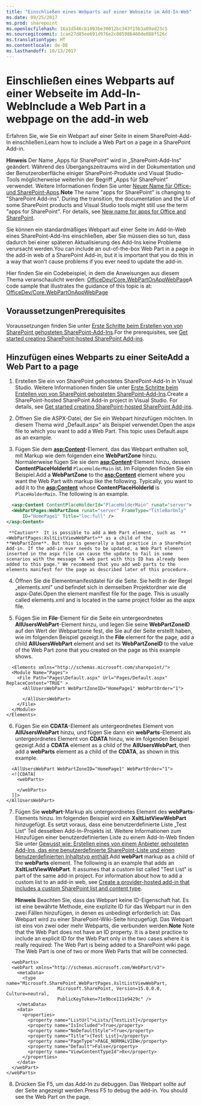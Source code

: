 ```yaml
---
title: "Einschließen eines Webparts auf einer Webseite im Add-In-Web"
ms.date: 09/25/2017
ms.prod: sharepoint
ms.openlocfilehash: 16a1d546cb1093be30012bc343f15b3a09ad23c5
ms.sourcegitcommit: 1cae27d85ee691d976e2c085986466de088f526c
ms.translationtype: HT
ms.contentlocale: de-DE
ms.lasthandoff: 10/13/2017
---
```

# <a name="include-a-web-part-in-a-webpage-on-the-add-in-web"></a><span data-ttu-id="f9d47-102">Einschließen eines Webparts auf einer Webseite im Add-In-Web</span><span class="sxs-lookup"><span data-stu-id="f9d47-102">Include a Web Part in a webpage on the add-in web</span></span>
<span data-ttu-id="f9d47-103">Erfahren Sie, wie Sie ein Webpart auf einer Seite in einem SharePoint-Add-In einschließen.</span><span class="sxs-lookup"><span data-stu-id="f9d47-103">Learn how to include a Web Part on a page in a SharePoint Add-in.</span></span>
 

 <span data-ttu-id="f9d47-p101">**Hinweis** Der Name „Apps für SharePoint“ wird in „SharePoint-Add-Ins“ geändert. Während des Übergangszeitraums wird in der Dokumentation und der Benutzeroberfläche einiger SharePoint-Produkte und Visual Studio-Tools möglicherweise weiterhin der Begriff „Apps für SharePoint“ verwendet. Weitere Informationen finden Sie unter [Neuer Name für Office- und SharePoint-Apps](new-name-for-apps-for-sharepoint.md#bk_newname).</span><span class="sxs-lookup"><span data-stu-id="f9d47-p101">**Note**  The name "apps for SharePoint" is changing to "SharePoint Add-ins". During the transition, the documentation and the UI of some SharePoint products and Visual Studio tools might still use the term "apps for SharePoint". For details, see  [New name for apps for Office and SharePoint](new-name-for-apps-for-sharepoint.md#bk_newname).</span></span>
 

<span data-ttu-id="f9d47-107">Sie können ein standardmäßiges Webpart auf einer Seite im Add-In-Web eines SharePoint-Add-Ins einschließen, aber Sie müssen dies so tun, dass dadurch bei einer späteren Aktualisierung des Add-Ins keine Probleme verursacht werden.</span><span class="sxs-lookup"><span data-stu-id="f9d47-107">You can include an out-of-the-box Web Part in a page in the add-in web of a SharePoint Add-in, but it is important that you do this in a way that won't cause problems if you ever need to update the add-in.</span></span>
 

<span data-ttu-id="f9d47-108">Hier finden Sie ein Codebeispiel, in dem die Anweisungen aus diesem Thema veranschaulicht werden: [OfficeDev/Core.WebPartOnAppWebPage](https://github.com/OfficeDev/PnP/tree/master/Samples/Core.WebPartOnAppWebPage)</span><span class="sxs-lookup"><span data-stu-id="f9d47-108">A code sample that illustrates the guidance of this topic is at:  [OfficeDev/Core.WebPartOnAppWebPage](https://github.com/OfficeDev/PnP/tree/master/Samples/Core.WebPartOnAppWebPage)</span></span>
 


## <a name="prerequisites"></a><span data-ttu-id="f9d47-109">Voraussetzungen</span><span class="sxs-lookup"><span data-stu-id="f9d47-109">Prerequisites</span></span>

<span data-ttu-id="f9d47-110">Voraussetzungen finden Sie unter [Erste Schritte beim Erstellen von von SharePoint gehosteten SharePoint-Add-Ins](get-started-creating-sharepoint-hosted-sharepoint-add-ins.md).</span><span class="sxs-lookup"><span data-stu-id="f9d47-110">For the prerequisites, see  [Get started creating SharePoint-hosted SharePoint Add-ins](get-started-creating-sharepoint-hosted-sharepoint-add-ins.md).</span></span>
 

 

## <a name="add-a-web-part-to-a-page"></a><span data-ttu-id="f9d47-111">Hinzufügen eines Webparts zu einer Seite</span><span class="sxs-lookup"><span data-stu-id="f9d47-111">Add a Web Part to a page</span></span>


 

 

1. <span data-ttu-id="f9d47-p102">Erstellen Sie ein von SharePoint gehostetes SharePoint-Add-In in Visual Studio. Weitere Informationen finden Sie unter [Erste Schritte beim Erstellen von von SharePoint gehosteten SharePoint-Add-Ins](get-started-creating-sharepoint-hosted-sharepoint-add-ins.md).</span><span class="sxs-lookup"><span data-stu-id="f9d47-p102">Create a SharePoint-hosted SharePoint Add-in project in Visual Studio. For details, see  [Get started creating SharePoint-hosted SharePoint Add-ins](get-started-creating-sharepoint-hosted-sharepoint-add-ins.md).</span></span>
    
 
2. <span data-ttu-id="f9d47-p103">Öffnen Sie die ASPX-Datei, der Sie ein Webpart hinzufügen möchten. In diesem Thema wird „Default.aspx“ als Beispiel verwendet.</span><span class="sxs-lookup"><span data-stu-id="f9d47-p103">Open the aspx file to which you want to add a Web Part. This topic uses Default.aspx as an example.</span></span> 
    
 
3. <span data-ttu-id="f9d47-p104">Fügen Sie dem **<asp:Content>**-Element, das das Webpart enthalten soll, mit Markup wie dem folgenden eine **WebPartZone** hinzu. Normalerweise fügen Sie sie dem **<asp:Content>**-Element hinzu, dessen **ContentPlaceHolderId** `PlaceHolderMain` ist. Im Folgenden finden Sie ein Beispiel.</span><span class="sxs-lookup"><span data-stu-id="f9d47-p104">Add a  **WebPartZone** to the **<asp:Content>** element where you want the Web Part with markup like the following. Typically, you want to add it to the **<asp:Content>** whose **ContentPlaceHolderId** is `PlaceHolderMain`. The following is an example.</span></span>
    
```XML
  <asp:Content ContentPlaceHolderId="PlaceHolderMain" runat="server">
  <WebPartPages:WebPartZone runat="server" FrameType="TitleBarOnly" 
      ID="HomePage1" Title="loc:full" />
</asp:Content>

```


     **Caution**  It is possible to add a Web Part element, such as  **<WebPartPages:XsltListViewWebPart>** as a child of the **WebPartZone**. But this is generally a bad practice in a SharePoint Add-in. If the add-in ever needs to be updated, a Web Part element inserted in the aspx file can cause the update to fail in some scenarios with the message "A web part with this ID has already been added to this page." We recommend that you add web parts to the elements manifest for the page as described later of this procedure.
4. <span data-ttu-id="f9d47-p105">Öffnen Sie die Elementmanifestdatei für die Seite. Sie heißt in der Regel „elements.xml" und befindet sich in demselben Projektordner wie die aspx-Datei.</span><span class="sxs-lookup"><span data-stu-id="f9d47-p105">Open the element manifest file for the page. This is usually called elements.xml and is located in the same project folder as the aspx file.</span></span>
    
 
5. <span data-ttu-id="f9d47-121">Fügen Sie im **File**-Element für die Seite ein untergeordnetes **AllUsersWebPart**-Element hinzu, und legen Sie seine **WebPartZoneID** auf den Wert der Webpartzone fest, die Sie auf der Seite erstellt haben, wie im folgenden Beispiel gezeigt.</span><span class="sxs-lookup"><span data-stu-id="f9d47-121">In the  **File** element for the page, add a child **AllUsersWebPart** element and set its **WebPartZoneID** to the value of the Web Part zone that you created on the page as this example shows.</span></span>
    
```
  <Elements xmlns="http://schemas.microsoft.com/sharepoint/">
  <Module Name="Pages">
    <File Path="Pages\Default.aspx" Url="Pages/Default.aspx" ReplaceContent="TRUE" >
      <AllUsersWebPart WebPartZoneID="HomePage1" WebPartOrder="1">

      </AllUsersWebPart>
    </File>
  </Module>
</Elements>

```

6. <span data-ttu-id="f9d47-122">Fügen Sie ein **CDATA**-Element als untergeordnetes Element von **AllUsersWebPart** hinzu, und fügen Sie dann ein **webParts**-Element als untergeordnetes Element von **CDATA** hinzu, wie im folgenden Beispiel gezeigt.</span><span class="sxs-lookup"><span data-stu-id="f9d47-122">Add a  **CDATA** element as a child of the **AllUsersWebPart**, then add a  **webParts** element as a child of the **CDATA**, as shown in this example.</span></span> 
    
```
  <AllUsersWebPart WebPartZoneID="HomePage1" WebPartOrder="1">
  <![CDATA[
    <webParts>

    </webParts>
  ]]>
</AllUsersWebPart>
```

7. <span data-ttu-id="f9d47-p106">Fügen Sie **webPart**-Markup als untergeordnetes Element des **webParts**-Elements hinzu. Im folgenden Beispiel wird ein **XsltListViewWebPart** hinzugefügt. Es setzt voraus, dass eine benutzerdefinierte Liste „Test List“ Teil desselben Add-In-Projekts ist. Weitere Informationen zum Hinzufügen einer benutzerdefinierten Liste zu einem Add-In-Web finden Sie unter [Gewusst wie: Erstellen eines von einem Anbieter gehosteten Add-Ins, das eine benutzerdefinierte SharePoint-Liste und einen benutzerdefinierten Inhaltstyp enthält](create-a-provider-hosted-add-in-that-includes-a-custom-sharepoint-list-and-conte.md).</span><span class="sxs-lookup"><span data-stu-id="f9d47-p106">Add  **webPart** markup as a child of the **webParts** element. The following is an example that adds an **XsltListViewWebPart**. It assumes that a custom list called "Test List" is part of the same add-in project. For information about how to add a custom list to an add-in web, see  [Create a provider-hosted add-in that includes a custom SharePoint list and content type](create-a-provider-hosted-add-in-that-includes-a-custom-sharepoint-list-and-conte.md).</span></span> 
    
     <span data-ttu-id="f9d47-p107">**Hinweis** Beachten Sie, dass das Webpart keine ID-Eigenschaft hat. Es ist eine bewährte Methode, eine explizite ID für das Webpart nur in den zwei Fällen hinzufügen, in denen es unbedingt erforderlich ist: Das Webpart wird zu einer SharePoint-Wiki-Seite hinzugefügt. Das Webpart ist eins von zwei oder mehr Webparts, die verbunden werden.</span><span class="sxs-lookup"><span data-stu-id="f9d47-p107">**Note**   Note that the Web Part does not have an ID property. It is a best practice to include an explicit ID for the Web Part only in the two cases where it is really required: The Web Part is being added to a SharePoint wiki page. The Web Part is one of two or more Web Parts that will be connected.</span></span>

```
  <webParts>
  <webPart xmlns="http://schemas.microsoft.com/WebPart/v3">
    <metaData>
      <type name="Microsoft.SharePoint.WebPartPages.XsltListViewWebPart, 
                   Microsoft.SharePoint, Version=15.0.0.0, Culture=neutral, 
                   PublicKeyToken=71e9bce111e9429c" />
    </metaData>
    <data>
      <properties>
        <property name="ListUrl">Lists/{TestList}</property>
        <property name="IsIncluded">True</property>
        <property name="NoDefaultStyle">True</property>
        <property name="Title">{Test List}</property>
        <property name="PageType">PAGE_NORMALVIEW</property>
        <property name="Default">False</property>
        <property name="ViewContentTypeId">0x</property>
      </properties>
    </data>
  </webPart>
</webParts>
```

8. <span data-ttu-id="f9d47-p108">Drücken Sie F5, um das Add-In zu debuggen. Das Webpart sollte auf der Seite angezeigt werden.</span><span class="sxs-lookup"><span data-stu-id="f9d47-p108">Press F5 to debug the add-in. You should see the Web Part on the page.</span></span>
    
 

